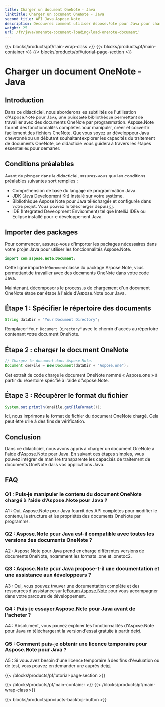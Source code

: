 ```yaml
---
title: Charger un document OneNote - Java
linktitle: Charger un document OneNote - Java
second_title: API Java Aspose.Note
description: Découvrez comment utiliser Aspose.Note pour Java pour charger et manipuler des documents OneNote sans effort. Tutoriel complet pour les développeurs Java.
weight: 25
url: /fr/java/onenote-document-loading/load-onenote-document/
---
```


{{< blocks/products/pf/main-wrap-class >}}
{{< blocks/products/pf/main-container >}}
{{< blocks/products/pf/tutorial-page-section >}}

# Charger un document OneNote - Java

## Introduction

Dans ce didacticiel, nous aborderons les subtilités de l'utilisation d'Aspose.Note pour Java, une puissante bibliothèque permettant de travailler avec des documents OneNote par programmation. Aspose.Note fournit des fonctionnalités complètes pour manipuler, créer et convertir facilement des fichiers OneNote. Que vous soyez un développeur Java chevronné ou un débutant souhaitant explorer les capacités du traitement de documents OneNote, ce didacticiel vous guidera à travers les étapes essentielles pour démarrer.

## Conditions préalables

Avant de plonger dans le didacticiel, assurez-vous que les conditions préalables suivantes sont remplies :

- Compréhension de base du langage de programmation Java.
- JDK (Java Development Kit) installé sur votre système.
-  Bibliothèque Aspose.Note pour Java téléchargée et configurée dans votre projet. Vous pouvez le télécharger depuis[ici](https://releases.aspose.com/note/java/).
- IDE (Integrated Development Environment) tel que IntelliJ IDEA ou Eclipse installé pour le développement Java.

## Importer des packages

Pour commencer, assurez-vous d'importer les packages nécessaires dans votre projet Java pour utiliser les fonctionnalités Aspose.Note.

```java
import com.aspose.note.Document;
```

 Cette ligne importe le`Document`classe du package Aspose.Note, vous permettant de travailler avec des documents OneNote dans votre code Java.

Maintenant, décomposons le processus de chargement d'un document OneNote étape par étape à l'aide d'Aspose.Note pour Java.

## Étape 1 : Spécifier le répertoire des documents

```java
String dataDir = "Your Document Directory";
```

 Remplacer`"Your Document Directory"` avec le chemin d'accès au répertoire contenant votre document OneNote.

## Étape 2 : charger le document OneNote

```java
// Chargez le document dans Aspose.Note.
Document oneFile = new Document(dataDir + "Aspose.one");
```

Cet extrait de code charge le document OneNote nommé « Aspose.one » à partir du répertoire spécifié à l'aide d'Aspose.Note.

## Étape 3 : Récupérer le format du fichier

```java
System.out.println(oneFile.getFileFormat());
```

Ici, nous imprimons le format de fichier du document OneNote chargé. Cela peut être utile à des fins de vérification.

## Conclusion

Dans ce didacticiel, nous avons appris à charger un document OneNote à l'aide d'Aspose.Note pour Java. En suivant ces étapes simples, vous pouvez intégrer de manière transparente les capacités de traitement de documents OneNote dans vos applications Java.

## FAQ

### Q1 : Puis-je manipuler le contenu du document OneNote chargé à l’aide d’Aspose.Note pour Java ?

A1 : Oui, Aspose.Note pour Java fournit des API complètes pour modifier le contenu, la structure et les propriétés des documents OneNote par programme.

### Q2 : Aspose.Note pour Java est-il compatible avec toutes les versions des documents OneNote ?

A2 : Aspose.Note pour Java prend en charge différentes versions de documents OneNote, notamment les formats .one et .onetoc2.

### Q3 : Aspose.Note pour Java propose-t-il une documentation et une assistance aux développeurs ?

 A3 : Oui, vous pouvez trouver une documentation complète et des ressources d'assistance sur le[Forum Aspose.Note](https://forum.aspose.com/c/note/28) pour vous accompagner dans votre parcours de développement.

### Q4 : Puis-je essayer Aspose.Note pour Java avant de l'acheter ?

 A4 : Absolument, vous pouvez explorer les fonctionnalités d'Aspose.Note pour Java en téléchargeant la version d'essai gratuite à partir de[ici](https://releases.aspose.com/).

### Q5 : Comment puis-je obtenir une licence temporaire pour Aspose.Note pour Java ?

 A5 : Si vous avez besoin d'une licence temporaire à des fins d'évaluation ou de test, vous pouvez en demander une auprès de[ici](https://purchase.aspose.com/temporary-license/).

{{< /blocks/products/pf/tutorial-page-section >}}

{{< /blocks/products/pf/main-container >}}
{{< /blocks/products/pf/main-wrap-class >}}

{{< blocks/products/products-backtop-button >}}
